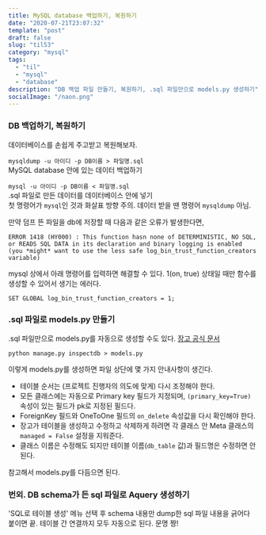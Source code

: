 ```yaml
---
title: MySQL database 백업하기, 복원하기
date: "2020-07-21T23:07:32"
template: "post"
draft: false
slug: "til53"
category: "mysql"
tags:
  - "til"
  - "mysql"
  - "database"
description: "DB 백업 파일 만들기, 복원하기, .sql 파일만으로 models.py 생성하기"
socialImage: "/naon.png"
---
```


### DB 백업하기, 복원하기

데이터베이스를 손쉽게 주고받고 복원해보자.

`mysqldump -u 아이디 -p DB이름 > 파일명.sql`<br>
MySQL database 안에 있는 데이터 백업하기

`mysql -u 아이디 -p DB이름 < 파일명.sql`<br>
.sql 파일로 만든 데이터를 데이터베이스 안에 넣기<br>
첫 명령어가 `mysql`인 것과 화살표 방향 주의. 데이터 받을 땐 명령어 `mysqldump` 아님.

만약 덤프 뜬 파일을 db에 저장할 때 다음과 같은 오류가 발생한다면,

```
ERROR 1418 (HY000) : This function hasn none of DETERMINISTIC, NO SQL, or READS SQL DATA in its declaration and binary logging is enabled (you *might* want to use the less safe log_bin_trust_function_creators variable)
```

mysql 상에서 아래 명령어를 입력하면 해결할 수 있다. 1(on, true) 상태일 때만 함수를 생성할 수 있어서 생기는 에러다.

```
SET GLOBAL log_bin_trust_function_creators = 1;
```

### .sql 파일로 models.py 만들기

.sql 파일만으로 models.py를 자동으로 생성할 수도 있다. [장고 공식 문서](https://docs.djangoproject.com/en/3.0/howto/legacy-databases/#auto-generate-the-models)

`python manage.py inspectdb > models.py`<br>

이렇게 models.py를 생성하면 파일 상단에 몇 가지 안내사항이 생긴다.

- 테이블 순서는 (프로젝트 진행자의 의도에 맞게) 다시 조정해야 한다.
- 모든 클래스에는 자동으로 Primary key 필드가 지정되며, `(primary_key=True)` 속성이 있는 필드가 pk로 지정된 필드다.
- ForeignKey 필드와 OneToOne 필드의 `on_delete` 속성값을 다시 확인해야 한다.
- 장고가 테이블을 생성하고 수정하고 삭제하게 하려면 각 클래스 안 Meta 클래스의 `managed = False` 설정을 지워준다.
- 클래스 이름은 수정해도 되지만 테이블 이름(`db_table` 값)과 필드명은 수정하면 안 된다.

참고해서 models.py를 다듬으면 된다.

### 번외. DB schema가 든 sql 파일로 Aquery 생성하기

'SQL로 테이블 생성' 메뉴 선택 후 schema 내용만 dump한 sql 파일 내용을 긁어다 붙이면 끝. 테이블 간 연결까지 모두 자동으로 된다. 문명 짱!